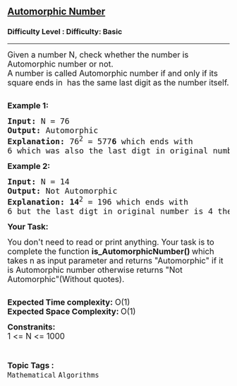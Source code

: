 <h2><a href="https://www.geeksforgeeks.org/problems/automorphic-number4721/1?">Automorphic Number</a></h2><h3>Difficulty Level : Difficulty: Basic</h3><hr><div class="problems_problem_content__Xm_eO"><p><span style="font-size: 18px;">Given a number N, check whether the&nbsp;number is Automorphic number or not.<br>A number is called Automorphic number if and only if its square ends in&nbsp; has the same last digit as the number itself. </span><br>&nbsp;</p>
<p><span style="font-size: 18px;"><strong>Example 1:</strong></span></p>
<pre><span style="font-size: 18px;"><strong>Input: </strong>N = 76
<strong>Output: </strong>Automorphic
<strong>Explanation: </strong>76<sup>2</sup> = 577<strong>6&nbsp;</strong>which ends with 
6 which was also the last digt in original number therefore it is a automorphic number.</span>
</pre>
<p><span style="font-size: 18px;"><strong>Example 2:</strong></span></p>
<pre><span style="font-size: 18px;"><strong>Input: </strong>N = 14
<strong>Output: </strong>Not<strong> </strong>Automorphic
<strong>Explanation: 14</strong><sup>2</sup> = 196<strong> </strong>which ends with 
6 but the last digt in original number is 4 therefore it is not a automorphic number.</span></pre>
<p><span style="font-size: 18px;"><strong>Your Task:</strong></span></p>
<p><span style="font-size: 18px;">You don't need to read or print anything. Your task is to complete the function&nbsp;<strong>is_AutomorphicNumber()&nbsp;</strong>which takes n as input parameter and returns "Automorphic" if it is&nbsp;Automorphic number otherwise returns "Not Automorphic"(Without quotes).</span><br>&nbsp;</p>
<p><span style="font-size: 18px;"><strong>Expected Time complexity:</strong> O(1)<br><strong>Expected Space Complexity:&nbsp;</strong>O(1)</span></p>
<p><span style="font-size: 18px;"><strong>Constranits:</strong></span><br><span style="font-size: 18px;">1 &lt;= N &lt;= 1000</span></p></div><br><p><span style=font-size:18px><strong>Topic Tags : </strong><br><code>Mathematical</code>&nbsp;<code>Algorithms</code>&nbsp;